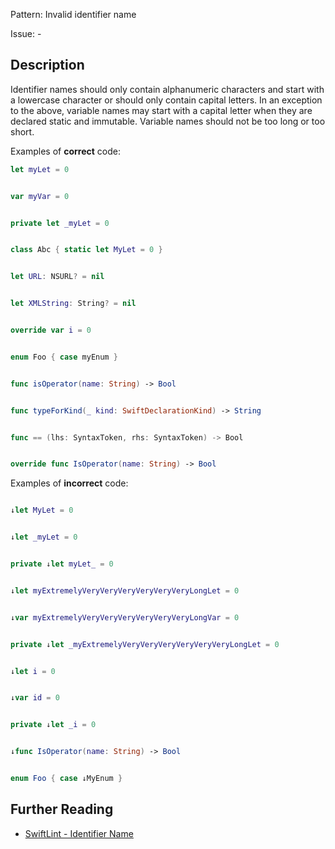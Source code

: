 Pattern: Invalid identifier name

Issue: -

## Description

Identifier names should only contain alphanumeric characters and start with a lowercase character or should only contain capital letters. In an exception to the above, variable names may start with a capital letter when they are declared static and immutable. Variable names should not be too long or too short.

Examples of **correct** code:
```swift
let myLet = 0


var myVar = 0


private let _myLet = 0


class Abc { static let MyLet = 0 }


let URL: NSURL? = nil


let XMLString: String? = nil


override var i = 0


enum Foo { case myEnum }


func isOperator(name: String) -> Bool


func typeForKind(_ kind: SwiftDeclarationKind) -> String


func == (lhs: SyntaxToken, rhs: SyntaxToken) -> Bool


override func IsOperator(name: String) -> Bool

```
Examples of **incorrect** code:
```swift

↓let MyLet = 0


↓let _myLet = 0


private ↓let myLet_ = 0


↓let myExtremelyVeryVeryVeryVeryVeryVeryLongLet = 0


↓var myExtremelyVeryVeryVeryVeryVeryVeryLongVar = 0


private ↓let _myExtremelyVeryVeryVeryVeryVeryVeryLongLet = 0


↓let i = 0


↓var id = 0


private ↓let _i = 0


↓func IsOperator(name: String) -> Bool


enum Foo { case ↓MyEnum }

```

## Further Reading

* [SwiftLint - Identifier Name](https://realm.github.io/SwiftLint/identifier_name.html)